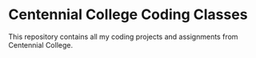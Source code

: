 # Centennial College Coding Classes
This repository contains all my coding projects and assignments from Centennial College.
